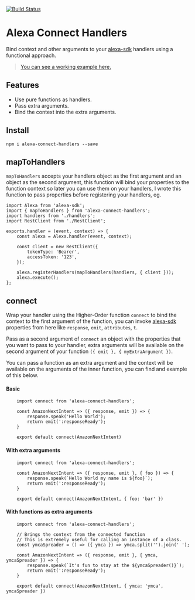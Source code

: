 [![Build Status](https://travis-ci.org/josemussa/alexa-connect-handlers.svg?branch=master)](https://travis-ci.org/ReDBrother/alexa-connect-handlers)
# Alexa Connect Handlers

Bind context and other arguments to your [alexa-sdk](https://github.com/alexa/alexa-skills-kit-sdk-for-nodejs) handlers using a functional approach.

> [You can see a working example here.](https://github.com/josemussa/alexa-connect-handlers/tree/master/examples)

## Features

* Use pure functions as handlers.
* Pass extra arguments.
* Bind the context into the extra arguments.

## Install
```
npm i alexa-connect-handlers --save
```
## mapToHandlers

`mapToHandlers` accepts your handlers object as the first argument and an object as the second argument, this function will bind your properties to the function context so later you can use them on your handlers, I wrote this function to pass properties before registering your handlers, eg.

```JS
import Alexa from 'alexa-sdk';
import { mapToHandlers } from 'alexa-connect-handlers';
import handlers from './handlers';
import RestClient from './RestClient';

exports.handler = (event, context) => {
    const alexa = Alexa.handler(event, context);

    const client = new RestClient({
        tokenType: 'Bearer',
        accessToken: '123',
    });

    alexa.registerHandlers(mapToHandlers(handlers, { client }));
    alexa.execute();
};

```
## connect

Wrap your handler using the Higher-Order function `connect` to bind the context to the first argument of the function, you can invoke [alexa-sdk](https://github.com/alexa/alexa-skills-kit-sdk-for-nodejs) properties from here like `response`, `emit`, `attributes`, `t`.

Pass as a second argument of `connect` an object with the properties that you want to pass to your handler, extra arguments will be available on the second argument of your function `({ emit }, { myExtraArgument })`.

You can pass a function as an extra argument and the context will be available on the arguments of the inner function, you can find and example of this below.

#### Basic
```JS
    import connect from 'alexa-connect-handlers';

    const AmazonNextIntent => ({ response, emit }) => {
        response.speak('Hello World');
        return emit(':responseReady');
    }

    export default connect(AmazonNextIntent)
```

#### With extra arguments
```JS
    import connect from 'alexa-connect-handlers';

    const AmazonNextIntent => ({ response, emit }, { foo }) => {
        response.speak(`Hello World my name is ${foo}`);
        return emit(':responseReady');
    }

    export default connect(AmazonNextIntent, { foo: 'bar' })
```

#### With functions as extra arguments
```JS
    import connect from 'alexa-connect-handlers';

    // Brings the context from the connected function
    // This is extremely useful for calling an instance of a class.
    const ymcaSpreader = () => ({ ymca }) => ymca.split('').join(' ');

    const AmazonNextIntent => ({ response, emit }, { ymca, ymcaSpreader }) => {
        response.speak(`It's fun to stay at the ${ymcaSpreader()}`);
        return emit(':responseReady');
    }

    export default connect(AmazonNextIntent, { ymca: 'ymca', ymcaSpreader })
```
